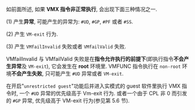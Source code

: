 如前面所述, 如果 **VMX 指令非正常执行**, 会出现下面三种情况之一.

(1) 产生**异常**, 可能产生的异常为: `#UD`, `#GP`, `#PF` 或者 `#SS`. 

(2) 产生 `VM-exit` 行为. 

(3) 产生 `VMfailInvalid` 失败或者 `VMfailValid` 失败. 

VMfailInvalid 与 VMfailValid 失败是在**指令允许执行的前提下**(即执行指令**不会产生异常**及 `VM-exit`), 它会发生在 **root** 环境里. VMFUNC 指令执行在 `non-root` 环境**不会产生失败**, 只可能产生 `#UD` 异常或者 `VM-exit`. 

在开启"`unrestricted guest`"功能后并进入实模式的 guest 软件里执行 VMX 指令时, 一个 `#UD` 异常的优先级高于 Vm-exit 行为. 或者一个由于 CPL 非 0 而引发的 `#GP` 异常, 优先级高于 VM-exit 行为(参见第 5.6 节). 
